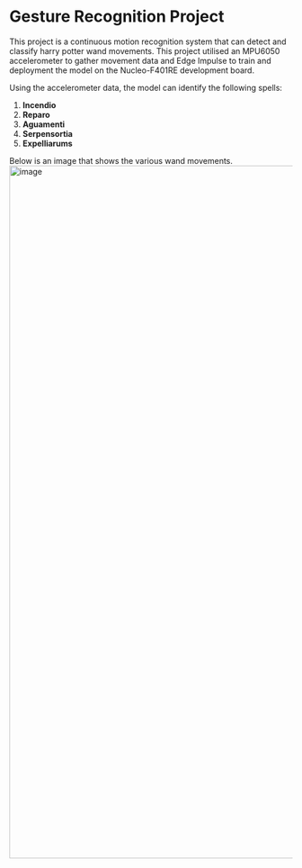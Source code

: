 # Gesture Recognition Project
This project is a continuous motion recognition system that can detect and classify harry potter wand movements. This project utilised an MPU6050 accelerometer to gather movement data and Edge Impulse to train and deployment the model on the Nucleo-F401RE development board. 

Using the accelerometer data, the model can identify the following spells:
1. __Incendio__
2. __Reparo__
3. __Aguamenti__
4. __Serpensortia__
5. __Expelliarums__

Below is an image that shows the various wand movements. <img width="954" height="1231" alt="image" src="https://github.com/user-attachments/assets/8a974c09-57bc-49e1-b53b-0968725c80af" />
